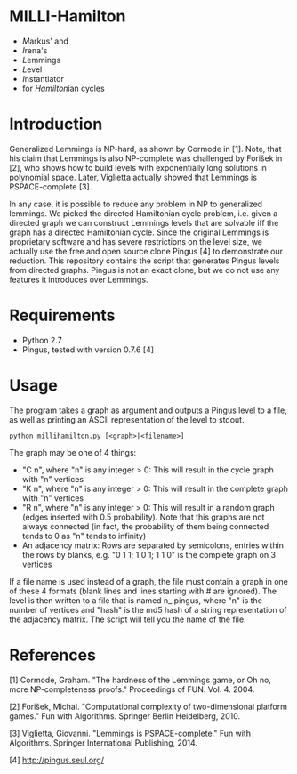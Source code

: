 # MILLI-Hamilton

 - *M*arkus' and
 - *I*rena's
 - *L*emmings
 - *L*evel
 - *I*nstantiator
 - for *Hamilton*ian cycles

# Introduction

Generalized Lemmings is NP-hard, as shown by Cormode  in [1]. Note, that his claim that Lemmings is also NP-complete was challenged by Forišek in [2], who shows how to build levels with exponentially long solutions in polynomial space. Later, Viglietta actually showed that Lemmings is PSPACE-complete [3]. 

In any case, it is possible to reduce any problem in NP to generalized lemmings. We picked the directed Hamiltonian cycle problem, i.e. given a directed graph we can construct Lemmings levels that are solvable iff the graph has a directed Hamiltonian cycle. Since the original Lemmings is proprietary software and has severe restrictions on the level size, we actually use the free and open source clone Pingus [4] to demonstrate our reduction. This repository contains the script that generates Pingus levels from directed graphs. Pingus is not an exact clone, but we do not use any features it introduces over Lemmings.

# Requirements

 - Python 2.7
 - Pingus, tested with version 0.7.6 [4]

# Usage

The program takes a graph as argument and outputs a Pingus level to a file, as well as printing an ASCII representation of the level to stdout. 
```
python millihamilton.py [<graph>|<filename>]
```
The graph may be one of 4 things:
 - "C n", where "n" is any integer > 0: This will result in the cycle graph with "n" vertices
 - "K n", where "n" is any integer > 0: This will result in the complete graph with "n" vertices
 - "R n", where "n" is any integer > 0: This will result in a random graph (edges inserted with 0.5 probability). Note that this graphs are not always connected (in fact, the probability of them being connected tends to 0 as "n" tends to infinity)
 - An adjacency matrix: Rows are separated by semicolons, entries within the rows by blanks, e.g. "0 1 1; 1 0 1; 1 1 0" is the complete graph on 3 vertices
 
If a file name is used instead of a graph, the file must contain a graph in one of these 4 formats (blank lines and lines starting with # are ignored). The level is then written to a file that is named n_<hash>.pingus, where "n" is the number of vertices and "hash" is the md5 hash of a string representation of the adjacency matrix. The script will tell you the name of the file.


# References

[1] Cormode, Graham. "The hardness of the Lemmings game, or Oh no, more NP-completeness proofs." Proceedings of FUN. Vol. 4. 2004.

[2] Forišek, Michal. "Computational complexity of two-dimensional platform games." Fun with Algorithms. Springer Berlin Heidelberg, 2010.

[3] Viglietta, Giovanni. "Lemmings is PSPACE-complete." Fun with Algorithms. Springer International Publishing, 2014.

[4] http://pingus.seul.org/